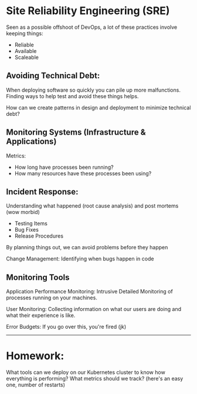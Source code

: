 # Site Reliability Engineering (SRE)

Seen as a possible offshoot of DevOps, a lot of these practices involve keeping things:
* Reliable
* Available
* Scaleable
   
## Avoiding Technical Debt:
When deploying software so quickly you can pile up more malfunctions.
Finding ways to help test and avoid these things helps.

How can we create patterns in design and deployment to minimize technical debt?

## Monitoring Systems (Infrastructure & Applications)
Metrics:
* How long have processes been running?
* How many resources have these processes been using?

## Incident Response:
Understanding what happened (root cause analysis) and post mortems (wow morbid)
* Testing Items
* Bug Fixes
* Release Procedures

By planning things out, we can avoid problems before they happen

Change Management: Identifying when bugs happen in code

## Monitoring Tools
Application Performance Monitoring: Intrusive Detailed Monitoring of processes running on your machines.

User Monitoring: Collecting information on what our users are doing and what their experience is like.

Error Budgets: If you go over this, you're fired (jk)

---------------

# Homework:

What tools can we deploy on our Kubernetes cluster to know how everything is performing?
What metrics should we track? (here's an easy one, number of restarts)

